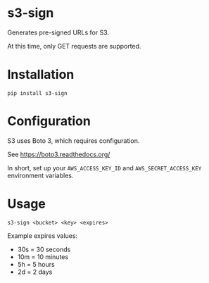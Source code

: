 # s3-sign
Generates pre-signed URLs for S3.

At this time, only GET requests are supported.

# Installation

    pip install s3-sign

# Configuration

S3 uses Boto 3, which requires configuration.

See https://boto3.readthedocs.org/

In short, set up your `AWS_ACCESS_KEY_ID` and `AWS_SECRET_ACCESS_KEY`
environment variables.

# Usage

    s3-sign <bucket> <key> <expires>

Example expires values:
- 30s = 30 seconds
- 10m = 10 minutes
- 5h = 5 hours
- 2d = 2 days
